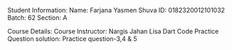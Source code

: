 Student Information:
Name: Farjana Yasmen Shuva 
ID: 0182320012101032
Batch: 62 
Section: A

Course Details: 
Course Instructor: Nargis Jahan Lisa 
Dart Code Practice Question solution:
Practice question-3,4 & 5
